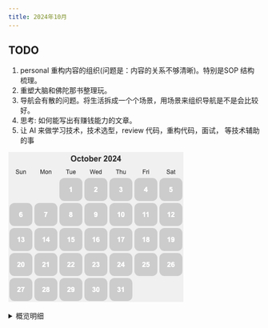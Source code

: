 ```yaml
---
title: 2024年10月
---
```


## TODO
1. personal 重构内容的组织(问题是：内容的关系不够清晰)。特别是SOP 结构梳理。
2. 重塑大脑和佛陀那书整理玩。
3. 导航会有散的问题。将生活拆成一个个场景，用场景来组织导航是不是会比较好。
4. 思考: 如何能写出有赚钱能力的文章。
5. 让 AI 来做学习技术，技术选型，review 代码，重构代码，面试， 等技术辅助的事

![](./images/2024-10.png)

<details>
  <summary>概览明细</summary>

| 日期  | 有氧运动(G*1) | 每周跑 5 公里(G*4)   | 冥想(G*2) | 吃早饭(B*1)   | 吃夜宵(B*2) | 熬夜(B*5)  |
|:----:|:------------:|:------------------:|:---------:|:-----------:|:-----------:|:---------:|
|  13  |      0       |         0          |     0     |      0      |      0      |     0     |
|  13  |      0       |         1          |     0     |      1      |      0      |     0     |
|  12  |      1       |         0          |     0     |      0      |      0      |     1     |
|  11  |      1       |         0          |     1     |      0      |      0      |     0     |
|  10  |      1       |         0          |     0     |      0      |      0      |     0     |
|  09  |      0       |         1          |     0     |      0      |      0      |     1     |
|  08  |      1       |         0          |     0     |      0      |      0      |     1     |
|  07  |      1       |         0          |     0     |      0      |      0      |     0     |
|  06  |      0       |         1          |     0     |      0      |      0      |     1     |
|  05  |      1       |         0          |     0     |      0      |      0      |     0     |
|  04  |      0       |         0          |     0     |      0      |      1      |     1     |
|  03  |      1       |         0          |     0     |      0      |      0      |     0     |
|  02  |      1       |         0          |     0     |      1      |      1      |     0     |
|  01  |      1       |         0          |     0     |      1      |      0      |     0     |

## 概览
* 体力锻炼
  * 跑步 25分钟。完成情况: 9/25+。 
  * 每周跑一次 5 公里。完成总数: 3/4+。
* 正念
  * 冥想 15 分钟。完成情况: 1/15+。 
  * 蹲坑不玩手机。剩余次数: 1/5-。
* 学习
  * 多邻国: 5+ 个单元。完成情况: 13/25+。
* 饮食: 
  * 不吃早饭。完成情况: 3/5-。
  * 不吃夜宵。完成情况: 1/5-。
* 休息: 
  * 8 小时睡眠。11点30(尽量 11:00)之前睡觉。完成情况:  5/5-。

## Template
* 运动
  * 跑步: 25 分钟
  * 上斜俯卧撑 30×3; 折刀深蹲 20×3; 坐姿屈膝 15×2
* 正念
  * 冥想 15 分钟。
* 学习
  * 多邻国: 7 个单元。
* 信息
* 休息
  * x 睡觉

</detail>

## 14
* 运动
  * 上斜俯卧撑 30×3; 
* 学习
  * 多邻国: 7 个单元。
* 信息
* 休息
  * x 睡觉

## 13
* 运动
  * 护城河跑 28 分钟,5 公里。 用 APP 咕咚 算的。
  * 折刀深蹲 20×3;
* 学习
  * 多邻国: 7 个单元。
* 饮食
  * 早饭吃了红油抄手。没有生菜的版本。
* 休息
  * 11:27 睡觉

## 12
* 运动
  * 跑步: 25 分钟
  * 上斜俯卧撑 30×3; 
* 学习
  * 多邻国: 7 个单元。
* 信息
  * Openai 开源的 Agent 框架 [Swarm](https://github.com/openai/swarm)。
  * Langchain 的 [langgraphjs](https://github.com/langchain-ai/langgraphjs)
* 休息
  * 12:45 睡。等 refresh 的 review 。以及看了一个白屏的 bug。

## 11
* 运动
  * 跑步: 25 分钟
* 正念
  * 冥想 15 分钟。
* 学习
  * 多邻国: 10 个单元。
* 信息
  * 前端的本质，数据和 UI
  * 优化了下手机 UI，很舒服: 换了壁纸，不显示 app 名字，用设计师 app ico
* 休息
  * 11:12 睡觉

## 10
* 运动
  * 跑步: 25 分钟
* 学习
  * 多邻国: 7 个单元。
* 信息
* 休息
  * 11:30 睡觉

## 09
* 运动
  * 跑 5 公里。28 分钟。
  * 折刀深蹲 20×3;
* 学习
  * 多邻国: 7 个单元。
* 信息
* 休息
  * 12:05 睡。刷推忍不住看看看。一没看到啥有价值的。以后多有搜索（目的），而不是浏览。

## 08
* 运动
  * 跑步: 25 分钟
  * 上斜俯卧撑 30×6;  坐姿屈膝 15×1
* 学习
  * 多邻国: 9 个单元。
* 信息
  * https://github.com/PatrickJS/awesome-cursorrules
  * notebookLLM 的开源平替：https://github.com/gabrielchua/open-notebooklm
* 休息
  * 11:55 睡

## 07
* 运动
  * 跑步: 25 分钟
  * 折刀深蹲 20×3;
* 学习
  * 多邻国: 7 个单元。
* 信息
* 休息
  * 11:21 睡觉

## 06
* 运动
  * 跑步: 30 分钟。在体育馆跑的。
  * 上斜俯卧撑 30×3;
* 学习
  * 多邻国: 8 个单元。
* 信息
* 休息
  * 02:15 睡。栗子吃太多了，肚子不舒服，遛弯。

## 05
* 运动
  * 跑步: 25 分钟
  * 折刀深蹲 20×3; 
* 学习
  * 多邻国: 7 个单元。
* 信息
* 休息
  * 10:20 睡觉

## 04
去三国城，水浒城玩了。

* 学习
  * 多邻国: 1 个单元。 
* 饮食
  * 吃了夜宵。到家吃了 KFC。
* 休息
  * 03:30 睡。 把 犯罪悬疑剧《她和她的他们》看完了。太多为了制造谜团硬造的巧合了。像味道太重（比如香辣）的食物。对人的诱惑太大，容易熬夜。

## 03
* 运动
  * 跑步: 25 分钟
  * 上斜俯卧撑 30×5;
* 学习
  * 多邻国: 8 个单元。
* 休息
  * 11:29 睡觉

## 02
* 运动
  * 爬宜兴竹海的山，海拔 610 米。 8 点出发，晚上 9 点到家。
* 学习
  * 多邻国: 1 个单元。
* 饮食
  * 早上吃了点坚果。
  * 晚上到家吃了泡面。玩景区的不规律。
* 休息
  * 11:10 睡觉

## 01 国庆节
* 运动
  * 跑步: 25 分钟
  * 折刀深蹲 20×3;
* 学习
  * 多邻国: 7 个单元。
* 休息
  * 11:28 睡觉
